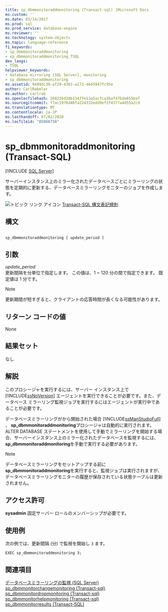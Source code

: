 ```yaml
---
title: sp_dbmmonitoraddmonitoring (Transact-sql) |Microsoft Docs
ms.custom: ''
ms.date: 03/14/2017
ms.prod: sql
ms.prod_service: database-engine
ms.reviewer: ''
ms.technology: system-objects
ms.topic: language-reference
f1_keywords:
- sp_dbmmonitoraddmonitoring
- sp_dbmmonitoraddmonitoring_TSQL
dev_langs:
- TSQL
helpviewer_keywords:
- database mirroring [SQL Server], monitoring
- sp_dbmmonitoraddmonitoring
ms.assetid: 9489dc30-af29-4363-a172-4645947fc95e
author: CarlRabeler
ms.author: carlrab
ms.openlocfilehash: 268226d28b134ffe13a5acfca3baf47bde655baf
ms.sourcegitcommit: f7ac1976d4bfa224332edd9ef2f4377a4d55a2c9
ms.translationtype: MT
ms.contentlocale: ja-JP
ms.lasthandoff: 07/02/2020
ms.locfileid: "85866738"
---
```

# <a name="sp_dbmmonitoraddmonitoring-transact-sql"></a>sp_dbmmonitoraddmonitoring (Transact-SQL)
[!INCLUDE [SQL Server](../../includes/applies-to-version/sqlserver.md)]

  サーバーインスタンス上のミラー化されたデータベースごとにミラーリングの状態を定期的に更新する、データベースミラーリングモニターのジョブを作成します。  
  
 ![トピック リンク アイコン](../../database-engine/configure-windows/media/topic-link.gif "トピック リンク アイコン") [Transact-SQL 構文表記規則](../../t-sql/language-elements/transact-sql-syntax-conventions-transact-sql.md)  
  
## <a name="syntax"></a>構文  
  
```  
  
sp_dbmmonitoraddmonitoring [ update_period ]  
```  
  
## <a name="arguments"></a>引数  
 *update_period*  
 更新間隔を分単位で指定します。 この値は、1 ~ 120 分の間で指定できます。 既定値は 1 分です。  
  
> [!NOTE]  
>  更新期間が短すぎると、クライアントの応答時間が長くなる可能性があります。  
  
## <a name="return-code-values"></a>リターン コードの値  
 None  
  
## <a name="result-sets"></a>結果セット  
 なし  
  
## <a name="remarks"></a>解説  
 このプロシージャを実行するには、サーバー インスタンス上で [!INCLUDE[ssNoVersion](../../includes/ssnoversion-md.md)] エージェントを実行できることが必要です。また、データベース ミラーリング監視ジョブを実行するにはエージェントが実行中であることが必要です。  
  
 データベースミラーリングがから開始された場合 [!INCLUDE[ssManStudioFull](../../includes/ssmanstudiofull-md.md)] 、 **sp_dbmmonitoraddmonitoring**プロシージャは自動的に実行されます。 ALTER DATABASE ステートメントを使用して手動でミラーリングを開始する場合、サーバーインスタンス上のミラー化されたデータベースを監視するには、 **sp_dbmmonitoraddmonitoring**を手動で実行する必要があります。  
  
> [!NOTE]  
>  データベースミラーリングをセットアップする前に**sp_dbmmonitoraddmonitoring**を実行すると、監視ジョブは実行されますが、データベースミラーリングモニターの履歴が保存されている状態テーブルは更新されません。  
  
## <a name="permissions"></a>アクセス許可  
 **sysadmin** 固定サーバー ロールのメンバーシップが必要です。  
  
## <a name="examples"></a>使用例  
 次の例では、更新間隔 (分) で監視を開始し `3` ます。  
  
```  
EXEC sp_dbmmonitoraddmonitoring 3;  
```  
  
## <a name="see-also"></a>関連項目  
 [データベースミラーリングの監視 &#40;SQL Server&#41;](../../database-engine/database-mirroring/monitoring-database-mirroring-sql-server.md)   
 [sp_dbmmonitorchangemonitoring &#40;Transact-sql&#41;](../../relational-databases/system-stored-procedures/sp-dbmmonitorchangemonitoring-transact-sql.md)   
 [sp_dbmmonitordropmonitoring &#40;Transact-sql&#41;](../../relational-databases/system-stored-procedures/sp-dbmmonitordropmonitoring-transact-sql.md)   
 [sp_dbmmonitorhelpmonitoring &#40;Transact-sql&#41;](../../relational-databases/system-stored-procedures/sp-dbmmonitorhelpmonitoring-transact-sql.md)   
 [sp_dbmmonitorresults &#40;Transact-SQL&#41;](../../relational-databases/system-stored-procedures/sp-dbmmonitorresults-transact-sql.md)  
  
  
